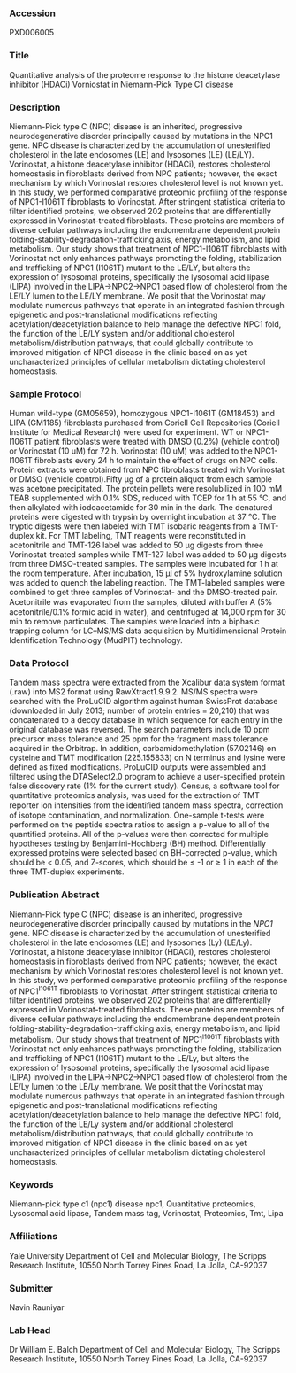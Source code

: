 ### Accession
PXD006005

### Title
Quantitative analysis of the proteome response to the histone deacetylase inhibitor (HDACi) Vorniostat in Niemann-Pick Type C1 disease

### Description
Niemann-Pick type C (NPC) disease is an inherited, progressive neurodegenerative disorder principally caused by mutations in the NPC1 gene. NPC disease is characterized by the accumulation of unesterified cholesterol in the late endosomes (LE) and lysosomes (LE) (LE/LY). Vorinostat, a histone deacetylase inhibitor (HDACi), restores cholesterol homeostasis in fibroblasts derived from NPC patients; however, the exact mechanism by which Vorinostat restores cholesterol level is not known yet. In this study, we performed comparative proteomic profiling of the response of NPC1-I1061T fibroblasts to Vorinostat. After stringent statistical criteria to filter identified proteins, we observed 202 proteins that are differentially expressed in Vorinostat-treated fibroblasts. These proteins are members of diverse cellular pathways including the endomembrane dependent protein folding-stability-degradation-trafficking axis, energy metabolism, and lipid metabolism. Our study shows that treatment of NPC1-I1061T fibroblasts with Vorinostat not only enhances pathways promoting the folding, stabilization and trafficking of NPC1 (I1061T) mutant to the LE/LY, but alters the expression of lysosomal proteins, specifically the lysosomal acid lipase (LIPA) involved in the LIPA->NPC2->NPC1 based flow of cholesterol from the LE/LY lumen to the LE/LY membrane. We posit that the Vorinostat may modulate numerous pathways that operate in an integrated fashion through epigenetic and post-translational modifications reflecting acetylation/deacetylation balance to help manage the defective NPC1 fold, the function of the LE/LY system and/or additional cholesterol metabolism/distribution pathways, that could globally contribute to improved mitigation of NPC1 disease in the clinic based on as yet uncharacterized principles of cellular metabolism dictating cholesterol homeostasis.

### Sample Protocol
Human wild-type (GM05659), homozygous NPC1-I1061T (GM18453) and LIPA (GM1185) fibroblasts purchased from Coriell Cell Repositories (Coriell Institute for Medical Research) were used for experiment.  WT or NPC1-I1061T patient fibroblasts were treated with DMSO (0.2%) (vehicle control) or Vorinostat (10 uM) for 72 h.  Vorinostat (10 uM) was added to the NPC1-I1061T fibroblasts every 24 h to maintain the effect of drugs on NPC cells. Protein extracts were obtained from NPC fibroblasts treated with Vorinostat or DMSO (vehicle control).Fifty µg of a protein aliquot from each sample was acetone precipitated. The protein pellets were resolubilized in 100 mM TEAB supplemented with 0.1% SDS, reduced with TCEP for 1 h at 55 °C, and then alkylated with iodoacetamide for 30 min in the dark. The denatured proteins were digested with trypsin by overnight incubation at 37 °C. The tryptic digests were then labeled with TMT isobaric reagents from a TMT-duplex kit. For TMT labeling, TMT reagents were reconstituted in acetonitrile and TMT-126 label was added to 50 µg digests from three Vorinostat-treated samples while TMT-127 label was added to 50 µg digests from three DMSO-treated samples. The samples were incubated for 1 h at the room temperature. After incubation, 15 µl of 5% hydroxylamine solution was added to quench the labeling reaction. The TMT-labeled samples were combined to get three samples of Vorinostat- and the DMSO-treated pair. Acetonitrile was evaporated from the samples, diluted with buﬀer A (5% acetonitrile/0.1% formic acid in water), and centrifuged at 14,000 rpm for 30 min to remove particulates. The samples were loaded into a biphasic trapping column for LC–MS/MS data acquisition by Multidimensional Protein Identification Technology (MudPIT) technology.

### Data Protocol
Tandem mass spectra were extracted from the Xcalibur data system format (.raw) into MS2 format using RawXtract1.9.9.2. MS/MS spectra were searched with the ProLuCID algorithm against human SwissProt database (downloaded in July 2013; number of protein entries = 20,210) that was concatenated to a decoy database in which sequence for each entry in the original database was reversed. The search parameters include 10 ppm precursor mass tolerance and 25 ppm for the fragment mass tolerance acquired in the Orbitrap. In addition, carbamidomethylation (57.02146) on cysteine and TMT modification (225.155833) on N terminus and lysine were defined as fixed modifications. ProLuCID outputs were assembled and filtered using the DTASelect2.0 program to achieve a user-specified protein false discovery rate (1% for the current study). Census, a software tool for quantitative proteomics analysis, was used for the extraction of TMT reporter ion intensities from the identiﬁed tandem mass spectra, correction of isotope contamination, and normalization.  One-sample t-tests were performed on the peptide spectra ratios to assign a p-value to all of the quantified proteins. All of the p-values were then corrected for multiple hypotheses testing by Benjamini-Hochberg (BH) method. Differentially expressed proteins were selected based on BH-corrected p-value, which should be < 0.05, and Z-scores, which should be ≤ -1 or ≥ 1 in each of the three TMT-duplex experiments.

### Publication Abstract
Niemann-Pick type C (NPC) disease is an inherited, progressive neurodegenerative disorder principally caused by mutations in the <i>NPC1</i> gene. NPC disease is characterized by the accumulation of unesterified cholesterol in the late endosomes (LE) and lysosomes (Ly) (LE/Ly). Vorinostat, a histone deacetylase inhibitor (HDACi), restores cholesterol homeostasis in fibroblasts derived from NPC patients; however, the exact mechanism by which Vorinostat restores cholesterol level is not known yet. In this study, we performed comparative proteomic profiling of the response of NPC1<sup>I1061T</sup> fibroblasts to Vorinostat. After stringent statistical criteria to filter identified proteins, we observed 202 proteins that are differentially expressed in Vorinostat-treated fibroblasts. These proteins are members of diverse cellular pathways including the endomembrane dependent protein folding-stability-degradation-trafficking axis, energy metabolism, and lipid metabolism. Our study shows that treatment of NPC1<sup>I1061T</sup> fibroblasts with Vorinostat not only enhances pathways promoting the folding, stabilization and trafficking of NPC1 (I1061T) mutant to the LE/Ly, but alters the expression of lysosomal proteins, specifically the lysosomal acid lipase (LIPA) involved in the LIPA-&gt;NPC2-&gt;NPC1 based flow of cholesterol from the LE/Ly lumen to the LE/Ly membrane. We posit that the Vorinostat may modulate numerous pathways that operate in an integrated fashion through epigenetic and post-translational modifications reflecting acetylation/deacetylation balance to help manage the defective NPC1 fold, the function of the LE/Ly system and/or additional cholesterol metabolism/distribution pathways, that could globally contribute to improved mitigation of NPC1 disease in the clinic based on as yet uncharacterized principles of cellular metabolism dictating cholesterol homeostasis.

### Keywords
Niemann-pick type c1 (npc1) disease npc1, Quantitative proteomics, Lysosomal acid lipase, Tandem mass tag, Vorinostat, Proteomics, Tmt, Lipa

### Affiliations
Yale University
Department of Cell and Molecular Biology, The Scripps Research Institute, 10550 North Torrey Pines Road, La Jolla, CA-92037

### Submitter
Navin Rauniyar

### Lab Head
Dr William E. Balch
Department of Cell and Molecular Biology, The Scripps Research Institute, 10550 North Torrey Pines Road, La Jolla, CA-92037


